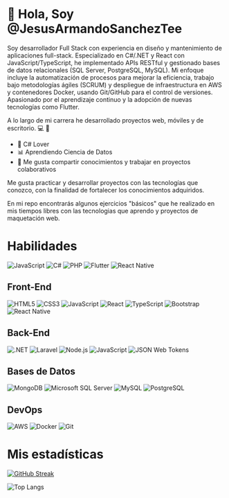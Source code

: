 # 👋 Hola, Soy @JesusArmandoSanchezTee
Soy desarrollador Full Stack con experiencia en diseño y mantenimiento de aplicaciones full-stack. Especializado en C#/.NET y React con JavaScript/TypeScript, he implementado APIs RESTful y gestionado bases de datos relacionales (SQL Server, PostgreSQL, MySQL). Mi enfoque incluye la automatización de procesos para mejorar la eficiencia, trabajo bajo metodologías ágiles (SCRUM) y despliegue de infraestructura en AWS y contenedores Docker, usando Git/GitHub para el control de versiones. Apasionado por el aprendizaje continuo y la adopción de nuevas tecnologías como Flutter.

A lo largo de mi carrera he desarrollado proyectos web, móviles y de escritorio. 💻 📱 

- 💖 C# Lover  
- 📊 Aprendiendo Ciencia de Datos  
- 🤝 Me gusta compartir conocimientos y trabajar en proyectos colaborativos  

Me gusta practicar y desarrollar proyectos con las tecnologías que conozco, con la finalidad de fortalecer los conocimientos adquiridos. 

En mi repo encontrarás algunos ejercicios "básicos" que he realizado en mis tiempos libres con las tecnologias que aprendo y proyectos de maquetación web.

# Habilidades
![JavaScript](https://img.shields.io/static/v1?style=for-the-badge&message=JavaScript&color=222222&logo=JavaScript&logoColor=F7DF1E&label=)
![C#](https://img.shields.io/static/v1?style=for-the-badge&label=C%23&message=&color=239120&logo=csharp&logoColor=FFFFFF)
![PHP](https://img.shields.io/static/v1?style=for-the-badge&message=PHP&color=777BB4&logo=php&logoColor=FFFFFF&label=)
![Flutter](https://img.shields.io/static/v1?style=for-the-badge&message=Flutter&color=02569B&logo=Flutter&logoColor=FFFFFF&label=)
![React Native](https://img.shields.io/static/v1?style=for-the-badge&message=React%20Native&color=20232A&logo=react&logoColor=61DAFB&label=)

## Front-End
![HTML5](https://img.shields.io/static/v1?style=for-the-badge&message=HTML5&color=E34F26&logo=HTML5&logoColor=FFFFFF&label=)
![CSS3](https://img.shields.io/static/v1?style=for-the-badge&message=CSS3&color=1572B6&logo=CSS3&logoColor=FFFFFF&label=)
![JavaScript](https://img.shields.io/static/v1?style=for-the-badge&message=JavaScript&color=222222&logo=JavaScript&logoColor=F7DF1E&label=)
![React](https://img.shields.io/static/v1?style=for-the-badge&message=React&color=20232A&logo=react&logoColor=61DAFB&label=)
![TypeScript](https://img.shields.io/static/v1?style=for-the-badge&message=TypeScript&color=FFFFFF&logo=typescript&logoColor=3178C6&label=)
![Bootstrap](https://img.shields.io/static/v1?style=for-the-badge&message=Bootstrap&color=7952B3&logo=Bootstrap&logoColor=FFFFFF&label=)
![React Native](https://img.shields.io/static/v1?style=for-the-badge&message=React%20Native&color=20232A&logo=react&logoColor=61DAFB&label=)

## Back-End
![.NET](https://img.shields.io/static/v1?style=for-the-badge&message=.NET&color=512BD4&logo=.NET&logoColor=FFFFFF&label=)
![Laravel](https://img.shields.io/static/v1?style=for-the-badge&message=Laravel&color=FF2D20&logo=laravel&logoColor=FFFFFF&label=)
![Node.js](https://img.shields.io/static/v1?style=for-the-badge&message=Node.js&color=339933&logo=Node.js&logoColor=FFFFFF&label=)
![JavaScript](https://img.shields.io/static/v1?style=for-the-badge&message=JavaScript&color=222222&logo=JavaScript&logoColor=F7DF1E&label=)
![JSON Web Tokens](https://img.shields.io/static/v1?style=for-the-badge&message=JSON+Web+Tokens&color=000000&logo=JSON+Web+Tokens&logoColor=FFFFFF&label=)

## Bases de Datos
![MongoDB](https://img.shields.io/static/v1?style=for-the-badge&message=MongoDB&color=47A248&logo=MongoDB&logoColor=FFFFFF&label=)
![Microsoft SQL Server](https://img.shields.io/static/v1?style=for-the-badge&message=Microsoft+SQL+Server&color=CC2927&logo=Microsoft+SQL+Server&logoColor=FFFFFF&label=)
![MySQL](https://img.shields.io/static/v1?style=for-the-badge&message=MySQL&color=4479A1&logo=MySQL&logoColor=FFFFFF&label=)
![PostgreSQL](https://img.shields.io/static/v1?style=for-the-badge&message=PostgreSQL&color=4169E1&logo=PostgreSQL&logoColor=FFFFFF&label=)

## DevOps
![AWS](https://img.shields.io/static/v1?style=for-the-badge&message=AWS&color=232F3E&logo=amazon-aws&logoColor=FFFFFF&label=)
![Docker](https://img.shields.io/static/v1?style=for-the-badge&message=Docker&color=FFFFFF&logo=docker&logoColor=2496ED&label=)
![Git](https://img.shields.io/static/v1?style=for-the-badge&message=Git&color=FFFFFF&logo=git&logoColor=F05032&label=)

# Mis estadísticas
[![GitHub Streak](http://github-readme-streak-stats.herokuapp.com?user=JesusArmandoSanchezTee&theme=transparent)](https://git.io/streak-stats)

![Top Langs](https://github-readme-stats.vercel.app/api/top-langs/?username=JesusArmandoSanchezTee&layout=compact&theme=transparent&show_icons=true)
